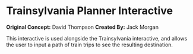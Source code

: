 # Trainsylvania Planner Interactive

**Original Concept:** David Thompson
**Created By:** Jack Morgan

This interactive is used alongside the Trainsylvania interactive, and allows the user to input a path of train trips to see the resulting destination.
